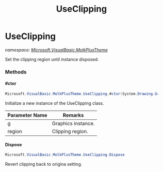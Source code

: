 ﻿---
title: UseClipping
---

# UseClipping
_namespace: [Microsoft.VisualBasic.MolkPlusTheme](N-Microsoft.VisualBasic.MolkPlusTheme.html)_

Set the clipping region until instance disposed.

### Methods

#### #ctor
```csharp
Microsoft.VisualBasic.MolkPlusTheme.UseClipping.#ctor(System.Drawing.Graphics,System.Drawing.Region)
```
Initialize a new instance of the UseClipping class.

|Parameter Name|Remarks|
|--------------|-------|
|g|Graphics instance.|
|region|Clipping region.|


#### Dispose
```csharp
Microsoft.VisualBasic.MolkPlusTheme.UseClipping.Dispose
```
Revert clipping back to origina setting.




